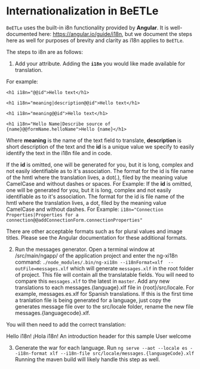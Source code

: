 # Internationalization in BeETLe

`BeETLe` uses the built-in i8n functionality provided by **Angular**. It is well-documented here: https://angular.io/guide/i18n, but we document the steps here as well for purposes of brevity and clarity as i18n applies to `BeETLe`.

The steps to i8n are as follows:

1.  Add your attribute. Adding the **`i18n`** you would like made available for translation.

For example:

`<h1 i18n="@@id">Hello text</h1>`

`<h1 i18n="meaning|description@@id">Hello text</h1>`

`<h1 i18n="meaning@@id">Hello text</h1>`

`<h1 i18n="Hello Name|Describe source of {name}@@formName.helloName">Hello {name}</h1>`

Where **meaning** is the name of the text field to translate, **description** is short description of the text and the **id** is a unique value we specify to easily identify the text in the i18n file and in code.

If the **id** is omitted, one will be generated for you, but it is long, complex and not easily identifiable as to it's association. The format for the id is file name of the hmtl where the translation lives, a dot(.), filed by the meaning value CamelCase and without dashes or spaces. For Example: If the **id** is omitted, one will be generated for you, but it is long, complex and not easily identifiable as to it's association. The format for the id is file name of the hmtl where the translation lives, a dot, filed by the meaning value CamelCase and without dashes. For Example: 
`i18n="Connection Properties|Properties for a connection@@addConnectionForm.connectionProperties"`

There are other acceptable formats such as for plural values and image titles. Please see the Angular documentation for these additional formats.

2. Run the messages generator. Open a terminal window at /src/main/ngapp/ of the application project and enter the ng-xi18n command: `./node_modules/.bin/ng-xi18n --i18nFormat=xlf  --outFile=messages.xlf` which will generate `messages.xlf` in the root folder of project. This file will contain all the translatable fields. You will need to compare this `messages.xlf` to the latest in `master`. Add any new translations to each messages.{language}.xlf file in {root}/src/locale. For example, messages.es.xlf for Spanish translations. If this is the first time a tranlation file is being generated for a language, just copy the generates message file over to the src/locale folder, rename the new file messages.{languagecode}.xlf.

You will then need to add the correct translation:

<trans-unit id="introductionHeader" datatype="html">
  <source>Hello i18n!</source>
  <target>¡Hola i18n!</target>
  <note priority="1" from="description">An introduction header for this sample</note>
  <note priority="1" from="meaning">User welcome</note>
</trans-unit>

3. Generate the war for each language. Run `ng serve --aot --locale es --i18n-format xlf --i18n-file src/locale/messages.{languageCode}.xlf`
Running the maven build will likely handle this step as well.


